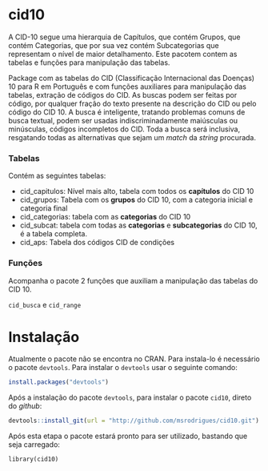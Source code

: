 # cid10

A CID-10 segue uma hierarquia de Capítulos, que contém Grupos, que contém Categorias, que por sua vez contém Subcategorias que representam o nível de maior detalhamento. Este pacotem contem as tabelas e funções para manipulação das tabelas.

Package com as tabelas do CID (Classificação Internacional das Doenças) 10 para R em Português e com funções auxiliares para manipulação das tabelas, extração de códigos do CID. As buscas podem ser feitas por código, por qualquer fração do texto presente na descrição do CID ou pelo código do CID 10. A busca é inteligente, tratando problemas comuns de busca textual, podem ser usadas indiscriminadamente maiúsculas ou minúsculas, códigos incompletos do CID. Toda a busca será inclusiva, resgatando todas as alternativas que sejam um _match_ da _string_ procurada.

### Tabelas

Contém as seguintes tabelas:
 - cid_capitulos: Nível mais alto, tabela com todos os **capítulos** do CID 10
 - cid_grupos: Tabela com os **grupos** do CID 10, com a categoria inicial e categoria final
 - cid_categorias: tabela com as **categorias** do CID 10
 - cid_subcat: tabela com todas as **categorias** e **subcategorias** do CID 10, é a tabela completa.
 - cid_aps: Tabela dos códigos CID de condições

 ### Funções
 
 Acompanha o pacote 2 funções que auxiliam a manipulação das tabelas do CID 10. 
 
 `cid_busca` e `cid_range`
 

# Instalação

Atualmente o pacote não se encontra no CRAN. Para instala-lo é necessário o pacote `devtools`. 
Para instalar o `devtools` usar o seguinte comando:

```r
install.packages("devtools")
```

Após a instalação do pacote `devtools`, para instalar o pacote `cid10`, direto do _github_:

```r
devtools::install_git(url = "http://github.com/msrodrigues/cid10.git")
```

Após esta etapa o pacote estará pronto para ser utilizado, bastando que seja carregado:


```
library(cid10)
```



